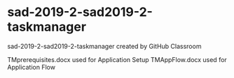 # sad-2019-2-sad2019-2-taskmanager
sad-2019-2-sad2019-2-taskmanager created by GitHub Classroom


TMprerequisites.docx used for Application Setup
TMAppFlow.docx used for Application Flow
